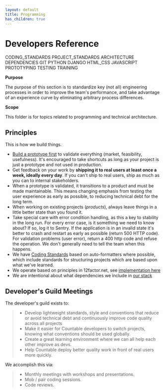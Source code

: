 ```yaml
---
layout: default
title: Programming
has_children: true
---
```


# Developers Reference

<div class="toctree" data-maxdepth="2">

CODING\_STANDARDS PROJECT\_STANDARDS ARCHITECTURE DEPENDENCIES GIT
PYTHON DJANGO HTML\_CSS JAVASCRIPT PROTOTYPING TESTING TRAINING

</div>

**Purpose**

The purpose of this section is to standardize key (not all) engineering
processes in order to improve the team's performance, and take advantage
of an experience curve by eliminating arbitrary process differences.

**Scope**

This folder is for topics related to programming and technical
architecture.

## Principles

This is how we build things.

  - [Build a prototype first](../PROTOTYPING) to validate
    everything (market, feasibility, usefulness). It's encouraged to
    take shortcuts as long as your project is just a prototype and not
    used in production.
  - Get feedback on your work by **shipping it to real users at least
    once a week, ideally every day**. If you can't ship to real users,
    ship as much as you can to internal stakeholders.
  - When a prototype is validated, it transitions to a product and must
    be made maintainable. This means changing emphasis from testing the
    user experience as early as possible, to reducing technical debt for
    the long term.
  - When working on existing projects (*products*), always leave things
    in a little better state than you found it.
  - Take special care with error condition handling, as this a key to
    stability in the long run. For every error case, is it something we
    need to know about? If so, log it to Sentry. If the application is
    in an invalid state it's better to crash and restart as early as
    possible (return 500 HTTP code). For validation problems (user
    error), return a 400 http code and refuse the operation. We don't
    generally need to tell the team when this happens.
  - We have [Coding Standards](../CODING_STANDARDS) based on
    auto-formatters where possible, which include standards for
    structuring projects which are based upon what we've learned.
  - We operate based on principles in 12factor.net, see [implementation here](../devops/DEVOPS)
  - We are intentional about what dependencies we include in [our stack](https://countable-ops-manual.readthedocs.io/devops/DEVOPS#stack-choices)

## Developer's Guild Meetings

The developer's guild exists to:

>   - Develop lightweight standards, style and conventions that reduce
>     or avoid technical debt and continuously improve code quality
>     across all projects
>   - Make it easier for Countable developers to switch projects,
>     knowing what conventions should be used globally.
>   - Create a great learning environment where we can all help each
>     other improve as devs.
>   - Help Countable deploy better quality work in front of real users
>     more quickly.

We accomplish this via:

>   - Monthly meetings with workshops and presentations.
>   - Mob / pair coding sessions.
>   - Code reviews.
